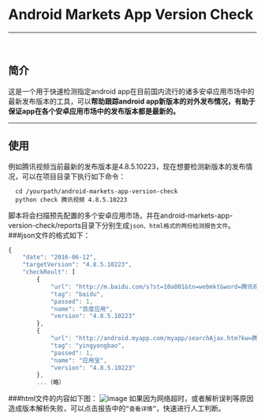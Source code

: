 ﻿# Android Markets App Version Check
***
<br/>

## 简介
这是一个用于快速检测指定android app在目前国内流行的诸多安卓应用市场中的最新发布版本的工具，可以**帮助跟踪android app新版本的对外发布情况，有助于保证app在各个安卓应用市场中的发布版本都是最新的。**
<br/>


***
## 使用
例如腾讯视频当前最新的发布版本是4.8.5.10223，现在想要检测新版本的发布情况，可以在项目目录下执行如下命令：
```
  cd /yourpath/android-markets-app-version-check
  python check 腾讯视频 4.8.5.10223
```
脚本将会扫描预先配置的多个安卓应用市场，并在android-markets-app-version-check/reports目录下分别生成`json、html格式的两份检测报告文件`。
###json文件的格式如下：
```javascript
{
    "date": "2016-06-12", 
    "targetVersion": "4.8.5.10223", 
    "checkReult": [
        {
            "url": "http://m.baidu.com/s?st=10a001&tn=webmkt&word=腾讯视频", 
            "tag": "baidu", 
            "passed": 1, 
            "name": "百度应用", 
            "version": "4.8.5.10223"
        }, 
        {
            "url": "http://android.myapp.com/myapp/searchAjax.htm?kw=腾讯视频", 
            "tag": "yingyongbao", 
            "passed": 1, 
            "name": "应用宝", 
            "version": "4.8.5.10223"
        },
        ...（略）
```
###html文件的内容如下图：
 ![image](https://github.com/woojean/android-markets-app-version-check/raw/master/imgs/report.png)
如果因为网络超时，或者解析误判等原因造成版本解析失败，可以点击报告中的`“查看详情”`，快速进行人工判断。

